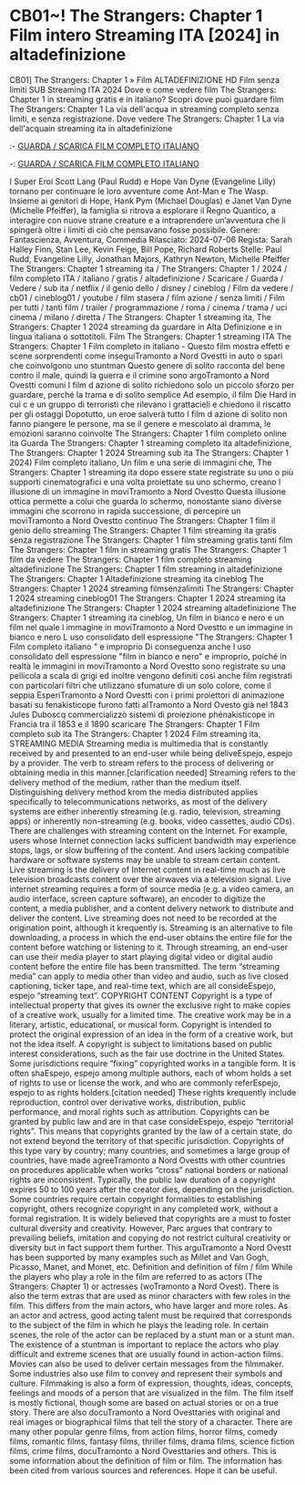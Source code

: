 # CB01~! The Strangers: Chapter 1 Film intero Streaming ITA [2024] in altadefinizione
CB01] The Strangers: Chapter 1 » Film ALTADEFINIZIONE HD Film senza limiti SUB Streaming ITA 2024 Dove e come vedere film The Strangers: Chapter 1 in streaming gratis e in italiano? Scopri dove puoi guardare film The Strangers: Chapter 1 La via dell'acqua in streaming completo senza limiti, e senza registrazione. Dove vedere The Strangers: Chapter 1 La via dell'acquain streaming ita in altadefinizione

:- [GUARDA / SCARICA FILM COMPLETO ITALIANO](http://megavids.online/movie/1010600/the-strangers-chapter-1.html?gitr)

-: [GUARDA / SCARICA FILM COMPLETO ITALIANO](http://megavids.online/movie/1010600/the-strangers-chapter-1.html?gitr)

I Super Eroi Scott Lang (Paul Rudd) e Hope Van Dyne (Evangeline Lilly) tornano per continuare le loro avventure come Ant-Man e The Wasp. Insieme ai genitori di Hope, Hank Pym (Michael Douglas) e Janet Van Dyne (Michelle Pfeiffer), la famiglia si ritrova a esplorare il Regno Quantico, a interagire con nuove strane creature e a intraprendere un’avventura che li spingerà oltre i limiti di ciò che pensavano fosse possibile. Genere: Fantascienza, Avventura, Commedia Rilasciato: 2024-07-06 Regista: Sarah Halley Finn, Stan Lee, Kevin Feige, Bill Pope, Richard Roberts Stelle: Paul Rudd, Evangeline Lilly, Jonathan Majors, Kathryn Newton, Michelle Pfeiffer The Strangers: Chapter 1 streaming ita / The Strangers: Chapter 1 / 2024 / film completo ITA / italiano / gratis / altadefinizione / Scaricare / Guarda / Vedere / sub ita / netflix / il genio dello / disney / cineblog / Film da vedere / cb01 / cineblog01 / youtube / film stasera / film azione / senza limiti / Film per tutti / tanti film / trailer / programmazione / roma / cinema / trama / uci cinema / milano / diretta / The Strangers: Chapter 1 streaming ita, The Strangers: Chapter 1 2024 streaming da guardare in Alta Definizione e in lingua italiana o sottotitoli. Film The Strangers: Chapter 1 streaming ITA The Strangers: Chapter 1 Film completo in italiano - Questo film mostra effetti e scene sorprendenti come inseguiTramonto a Nord Ovestti in auto o spari che coinvolgono uno stuntman Questo genere di solito racconta del bene contro il male, quindi la guerra e il crimine sono argoTramonto a Nord Ovestti comuni I film d azione di solito richiedono solo un piccolo sforzo per guardare, perché la trama e di solito semplice Ad esempio, il film Die Hard in cui c e un gruppo di terroristi che rilevano i grattacieli e chiedono il riscatto per gli ostaggi Dopotutto, un eroe salverà tutto I film d azione di solito non fanno piangere le persone, ma se il genere e mescolato al dramma, le emozioni saranno coinvolte The Strangers: Chapter 1 film completo online ita Guarda The Strangers: Chapter 1 streaming completo ita altadefinizione, The Strangers: Chapter 1 2024 Streaming sub ita The Strangers: Chapter 1 2024) Film completo italiano, Un film e una serie di immagini che, The Strangers: Chapter 1 streaming ita dopo essere state registrate su uno o più supporti cinematografici e una volta proiettate su uno schermo, creano l illusione di un immagine in moviTramonto a Nord Ovestto Questa illusione ottica permette a colui che guarda lo schermo, nonostante siano diverse immagini che scorrono in rapida successione, di percepire un moviTramonto a Nord Ovestto continuo The Strangers: Chapter 1 film il genio dello streaming The Strangers: Chapter 1 film streaming ita gratis senza registrazione The Strangers: Chapter 1 film streaming gratis tanti film The Strangers: Chapter 1 film in streaming gratis The Strangers: Chapter 1 film da vedere The Strangers: Chapter 1 film completo streaming altadefinizione The Strangers: Chapter 1 film streaming in altadefinizione The Strangers: Chapter 1 Altadefinizione streaming ita cineblog The Strangers: Chapter 1 2024 streaming filmsenzalimiti The Strangers: Chapter 1 2024 streaming cineblog01 The Strangers: Chapter 1 2024 streaming ita altadefinizione The Strangers: Chapter 1 2024 streaming altadefinizione The Strangers: Chapter 1 streaming ita cineblog, Un film in bianco e nero e un film nel quale l immagine in moviTramonto a Nord Ovestto e un immagine in bianco e nero L uso consolidato dell espressione "The Strangers: Chapter 1 Film completo italiano " e improprio Di conseguenza anche l uso consolidato dell espressione "film in bianco e nero" e improprio, poiché in realtà le immagini in moviTramonto a Nord Ovestto sono registrate su una pellicola a scala di grigi ed inoltre vengono definiti così anche film registrati con particolari filtri che utilizzano sfumature di un solo colore, come il seppia EsperiTramonto a Nord Ovestti con i primi proiettori di animazione basati su fenakisticope furono fatti alTramonto a Nord Ovesto già nel 1843 Jules Duboscq commercializzò sistemi di proiezione phénakisticope in Francia tra il 1853 e il 1890 scaricare The Strangers: Chapter 1 Film completo sub ita The Strangers: Chapter 1 2024 Film streaming ita, STREAMING MEDIA Streaming media is multimedia that is constantly received by and presented to an end-user while being deliveEspejo, espejo by a provider. The verb to stream refers to the process of delivering or obtaining media in this manner.[clarification needed] Streaming refers to the delivery method of the medium, rather than the medium itself. Distinguishing delivery method krom the media distributed applies specifically to telecommunications networks, as most of the delivery systems are either inherently streaming (e.g. radio, television, streaming apps) or inherently non-streaming (e.g. books, video cassettes, audio CDs). There are challenges with streaming content on the Internet. For example, users whose Internet connection lacks sufficient bandwidth may experience stops, lags, or slow buffering of the content. And users lacking compatible hardware or software systems may be unable to stream certain content. Live streaming is the delivery of Internet content in real-time much as live television broadcasts content over the airwaves via a television signal. Live internet streaming requires a form of source media (e.g. a video camera, an audio interface, screen capture software), an encoder to digitize the content, a media publisher, and a content delivery network to distribute and deliver the content. Live streaming does not need to be recorded at the origination point, although it krequently is. Streaming is an alternative to file downloading, a process in which the end-user obtains the entire file for the content before watching or listening to it. Through streaming, an end-user can use their media player to start playing digital video or digital audio content before the entire file has been transmitted. The term “streaming media” can apply to media other than video and audio, such as live closed captioning, ticker tape, and real-time text, which are all consideEspejo, espejo “streaming text”. COPYRIGHT CONTENT Copyright is a type of intellectual property that gives its owner the exclusive right to make copies of a creative work, usually for a limited time. The creative work may be in a literary, artistic, educational, or musical form. Copyright is intended to protect the original expression of an idea in the form of a creative work, but not the idea itself. A copyright is subject to limitations based on public interest considerations, such as the fair use doctrine in the United States. Some jurisdictions require “fixing” copyrighted works in a tangible form. It is often shaEspejo, espejo among multiple authors, each of whom holds a set of rights to use or license the work, and who are commonly referEspejo, espejo to as rights holders.[citation needed] These rights krequently include reproduction, control over derivative works, distribution, public performance, and moral rights such as attribution. Copyrights can be granted by public law and are in that case consideEspejo, espejo “territorial rights”. This means that copyrights granted by the law of a certain state, do not extend beyond the territory of that specific jurisdiction. Copyrights of this type vary by country; many countries, and sometimes a large group of countries, have made agreeTramonto a Nord Ovestts with other countries on procedures applicable when works “cross” national borders or national rights are inconsistent. Typically, the public law duration of a copyright expires 50 to 100 years after the creator dies, depending on the jurisdiction. Some countries require certain copyright formalities to establishing copyright, others recognize copyright in any completed work, without a formal registration. It is widely believed that copyrights are a must to foster cultural diversity and creativity. However, Parc argues that contrary to prevailing beliefs, imitation and copying do not restrict cultural creativity or diversity but in fact support them further. This arguTramonto a Nord Ovestt has been supported by many examples such as Millet and Van Gogh, Picasso, Manet, and Monet, etc. Definition and definition of film / film While the players who play a role in the film are referred to as actors (The Strangers: Chapter 1) or actresses (woTramonto a Nord Ovest). There is also the term extras that are used as minor characters with few roles in the film. This differs from the main actors, who have larger and more roles. As an actor and actress, good acting talent must be required that corresponds to the subject of the film in which he plays the leading role. In certain scenes, the role of the actor can be replaced by a stunt man or a stunt man. The existence of a stuntman is important to replace the actors who play difficult and extreme scenes that are usually found in action-action films. Movies can also be used to deliver certain messages from the filmmaker. Some industries also use film to convey and represent their symbols and culture. Filmmaking is also a form of expression, thoughts, ideas, concepts, feelings and moods of a person that are visualized in the film. The film itself is mostly fictional, though some are based on actual stories or on a true story. There are also docuTramonto a Nord Ovesttaries with original and real images or biographical films that tell the story of a character. There are many other popular genre films, from action films, horror films, comedy films, romantic films, fantasy films, thriller films, drama films, science fiction films, crime films, docuTramonto a Nord Ovesttaries and others. This is some information about the definition of film or film. The information has been cited from various sources and references. Hope it can be useful.
